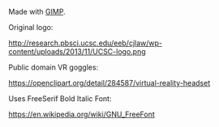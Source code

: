 Made with [GIMP](https://www.gimp.org/).

Original logo:

http://research.pbsci.ucsc.edu/eeb/cjlaw/wp-content/uploads/2013/11/UCSC-logo.png

Public domain VR goggles:

https://openclipart.org/detail/284587/virtual-reality-headset

Uses FreeSerif Bold Italic Font:

https://en.wikipedia.org/wiki/GNU_FreeFont
